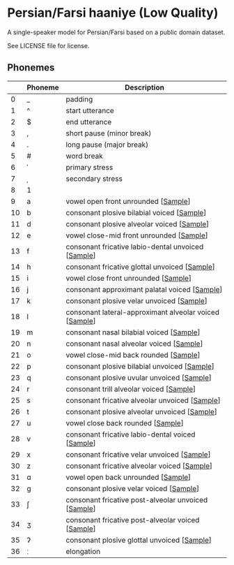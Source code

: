 # Persian/Farsi haaniye (Low Quality)

A single-speaker model for Persian/Farsi based on a public domain dataset.

See LICENSE file for license.


## Phonemes

<table><thead><th>&nbsp;</th><th>Phoneme</th><th>Description</th></thead>
<tr>
<td> 0 </td>
<td> _ </td>
<td> padding </td>
</tr>
<tr>
<td> 1 </td>
<td> ^ </td>
<td> start utterance </td>
</tr>
<tr>
<td> 2 </td>
<td> $ </td>
<td> end utterance </td>
</tr>
<tr>
<td> 3 </td>
<td> , </td>
<td> short pause (minor break) </td>
</tr>
<tr>
<td> 4 </td>
<td> . </td>
<td> long pause (major break) </td>
</tr>
<tr>
<td> 5 </td>
<td> # </td>
<td> word break </td>
</tr>
<tr>
<td> 6 </td>
<td> ˈ </td>
<td> primary stress </td>
</tr>
<tr>
<td> 7 </td>
<td> ˌ </td>
<td> secondary stress </td>
</tr>
<tr>
<td> 8 </td>
<td> 1 </td>
<td>  </td>
</tr>
<tr>
<td> 9 </td>
<td> a </td>
<td> vowel open front unrounded [<a title="Audio sample for vowel open front unrounded " href="../../../phonemes/open_front_unrounded_vowel.wav">Sample</a>] </td>
</tr>
<tr>
<td> 10 </td>
<td> b </td>
<td> consonant plosive bilabial voiced [<a title="Audio sample for consonant plosive bilabial voiced " href="../../../phonemes/voiced_bilabial_plosive.wav">Sample</a>] </td>
</tr>
<tr>
<td> 11 </td>
<td> d </td>
<td> consonant plosive alveolar voiced [<a title="Audio sample for consonant plosive alveolar voiced " href="../../../phonemes/voiced_alveolar_plosive.wav">Sample</a>] </td>
</tr>
<tr>
<td> 12 </td>
<td> e </td>
<td> vowel close-mid front unrounded [<a title="Audio sample for vowel close-mid front unrounded " href="../../../phonemes/close-mid_front_unrounded_vowel.wav">Sample</a>] </td>
</tr>
<tr>
<td> 13 </td>
<td> f </td>
<td> consonant fricative labio-dental unvoiced [<a title="Audio sample for consonant fricative labio-dental unvoiced " href="../../../phonemes/voiceless_labiodental_fricative.wav">Sample</a>] </td>
</tr>
<tr>
<td> 14 </td>
<td> h </td>
<td> consonant fricative glottal unvoiced [<a title="Audio sample for consonant fricative glottal unvoiced " href="../../../phonemes/voiceless_glottal_fricative.wav">Sample</a>] </td>
</tr>
<tr>
<td> 15 </td>
<td> i </td>
<td> vowel close front unrounded [<a title="Audio sample for vowel close front unrounded " href="../../../phonemes/close_front_unrounded_vowel.wav">Sample</a>] </td>
</tr>
<tr>
<td> 16 </td>
<td> j </td>
<td> consonant approximant palatal voiced [<a title="Audio sample for consonant approximant palatal voiced " href="../../../phonemes/palatal_approximant.wav">Sample</a>] </td>
</tr>
<tr>
<td> 17 </td>
<td> k </td>
<td> consonant plosive velar unvoiced [<a title="Audio sample for consonant plosive velar unvoiced " href="../../../phonemes/voiceless_velar_plosive.wav">Sample</a>] </td>
</tr>
<tr>
<td> 18 </td>
<td> l </td>
<td> consonant lateral-approximant alveolar voiced [<a title="Audio sample for consonant lateral-approximant alveolar voiced " href="../../../phonemes/alveolar_lateral_approximant.wav">Sample</a>] </td>
</tr>
<tr>
<td> 19 </td>
<td> m </td>
<td> consonant nasal bilabial voiced [<a title="Audio sample for consonant nasal bilabial voiced " href="../../../phonemes/bilabial_nasal.wav">Sample</a>] </td>
</tr>
<tr>
<td> 20 </td>
<td> n </td>
<td> consonant nasal alveolar voiced [<a title="Audio sample for consonant nasal alveolar voiced " href="../../../phonemes/alveolar_nasal.wav">Sample</a>] </td>
</tr>
<tr>
<td> 21 </td>
<td> o </td>
<td> vowel close-mid back rounded [<a title="Audio sample for vowel close-mid back rounded " href="../../../phonemes/close-mid_back_rounded_vowel.wav">Sample</a>] </td>
</tr>
<tr>
<td> 22 </td>
<td> p </td>
<td> consonant plosive bilabial unvoiced [<a title="Audio sample for consonant plosive bilabial unvoiced " href="../../../phonemes/voiceless_bilabial_plosive.wav">Sample</a>] </td>
</tr>
<tr>
<td> 23 </td>
<td> q </td>
<td> consonant plosive uvular unvoiced [<a title="Audio sample for consonant plosive uvular unvoiced " href="../../../phonemes/voiceless_uvular_plosive.wav">Sample</a>] </td>
</tr>
<tr>
<td> 24 </td>
<td> r </td>
<td> consonant trill alveolar voiced [<a title="Audio sample for consonant trill alveolar voiced " href="../../../phonemes/alveolar_trill.wav">Sample</a>] </td>
</tr>
<tr>
<td> 25 </td>
<td> s </td>
<td> consonant fricative alveolar unvoiced [<a title="Audio sample for consonant fricative alveolar unvoiced " href="../../../phonemes/voiceless_alveolar_fricative.wav">Sample</a>] </td>
</tr>
<tr>
<td> 26 </td>
<td> t </td>
<td> consonant plosive alveolar unvoiced [<a title="Audio sample for consonant plosive alveolar unvoiced " href="../../../phonemes/voiceless_alveolar_plosive.wav">Sample</a>] </td>
</tr>
<tr>
<td> 27 </td>
<td> u </td>
<td> vowel close back rounded [<a title="Audio sample for vowel close back rounded " href="../../../phonemes/close_back_rounded_vowel.wav">Sample</a>] </td>
</tr>
<tr>
<td> 28 </td>
<td> v </td>
<td> consonant fricative labio-dental voiced [<a title="Audio sample for consonant fricative labio-dental voiced " href="../../../phonemes/voiced_labiodental_fricative.wav">Sample</a>] </td>
</tr>
<tr>
<td> 29 </td>
<td> x </td>
<td> consonant fricative velar unvoiced [<a title="Audio sample for consonant fricative velar unvoiced " href="../../../phonemes/voiceless_velar_fricative.wav">Sample</a>] </td>
</tr>
<tr>
<td> 30 </td>
<td> z </td>
<td> consonant fricative alveolar voiced [<a title="Audio sample for consonant fricative alveolar voiced " href="../../../phonemes/voiced_alveolar_fricative.wav">Sample</a>] </td>
</tr>
<tr>
<td> 31 </td>
<td> ɑ </td>
<td> vowel open back unrounded [<a title="Audio sample for vowel open back unrounded " href="../../../phonemes/open_back_unrounded_vowel.wav">Sample</a>] </td>
</tr>
<tr>
<td> 32 </td>
<td> ɡ </td>
<td> consonant plosive velar voiced [<a title="Audio sample for consonant plosive velar voiced " href="../../../phonemes/voiced_velar_plosive.wav">Sample</a>] </td>
</tr>
<tr>
<td> 33 </td>
<td> ʃ </td>
<td> consonant fricative post-alveolar unvoiced [<a title="Audio sample for consonant fricative post-alveolar unvoiced " href="../../../phonemes/voiceless_postalveolar_fricative.wav">Sample</a>] </td>
</tr>
<tr>
<td> 34 </td>
<td> ʒ </td>
<td> consonant fricative post-alveolar voiced [<a title="Audio sample for consonant fricative post-alveolar voiced " href="../../../phonemes/voiced_postalveolar_fricative.wav">Sample</a>] </td>
</tr>
<tr>
<td> 35 </td>
<td> ʔ </td>
<td> consonant plosive glottal unvoiced [<a title="Audio sample for consonant plosive glottal unvoiced " href="../../../phonemes/glottal_plosive.wav">Sample</a>] </td>
</tr>
<tr>
<td> 36 </td>
<td> ː </td>
<td> elongation </td>
</tr>
</table>
